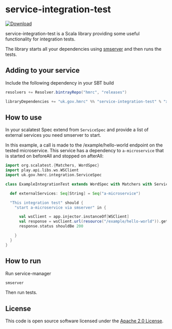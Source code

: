 service-integration-test
========
[ ![Download](https://api.bintray.com/packages/hmrc/releases/service-integration-test/images/download.svg) ](https://bintray.com/hmrc/releases/service-integration-test/_latestVersion)

service-integration-test is a Scala library providing some useful functionality for integration tests.

The library starts all your dependencies using [smserver](https://github.com/hmrc/service-manager) and then runs the tests.

## Adding to your service

Include the following dependency in your SBT build

```scala
resolvers += Resolver.bintrayRepo("hmrc", "releases")

libraryDependencies += "uk.gov.hmrc" %% "service-integration-test" % "x.x.x" % "test,it"
```

## How to use

In your scalatest Spec extend from `ServiceSpec` and provide a list of external services you need smserver to start.

In this example, a call is made to the /example/hello-world endpoint on the tested microservice.
This service has a dependency to `a-microservice` that is started on beforeAll and stopped on afterAll:

```scala
import org.scalatest.{Matchers, WordSpec}
import play.api.libs.ws.WSClient
import uk.gov.hmrc.integration.ServiceSpec

class ExampleIntegrationTest extends WordSpec with Matchers with ServiceSpec  {

  def externalServices: Seq[String] = Seq("a-microservice")

  "This integration test" should {
    "start a-microservice via smserver" in {

      val wsClient = app.injector.instanceOf[WSClient]
      val response = wsClient.url(resource("/example/hello-world")).get.futureValue
      response.status shouldBe 200

    }
  }
}
```

## How to run

Run service-manager
```bash
smserver
```

Then run tests.

## License ##

This code is open source software licensed under the [Apache 2.0 License]("http://www.apache.org/licenses/LICENSE-2.0.html").
